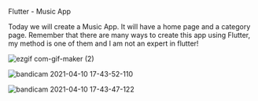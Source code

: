 Flutter - Music App

Today we will create a Music App. It will have a home page and a category page. Remember that there are many ways to create this app using Flutter, my method is one of them and I am not an expert in flutter!

![ezgif com-gif-maker (2)](https://user-images.githubusercontent.com/76742671/114274030-46f71f00-9a25-11eb-965c-6e9ff7b572f8.gif)


![bandicam 2021-04-10 17-43-52-110](https://user-images.githubusercontent.com/76742671/114274037-4c546980-9a25-11eb-9d2a-ca3e17dc8823.jpg)


![bandicam 2021-04-10 17-43-47-122](https://user-images.githubusercontent.com/76742671/114274038-4d859680-9a25-11eb-84e7-5e603593c792.jpg)

